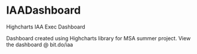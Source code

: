 IAADashboard
============
Highcharts IAA Exec Dashboard

Dashboard created using Highcharts library for MSA summer project. 
View the dashboard @ bit.do/iaa
